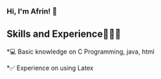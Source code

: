 ### Hi, I'm Afrin! 👋

## Skills and Experience💁🏻‍♀️
*💻 Basic knowledge on C Programming, java, html

*✅ Experience on using Latex



